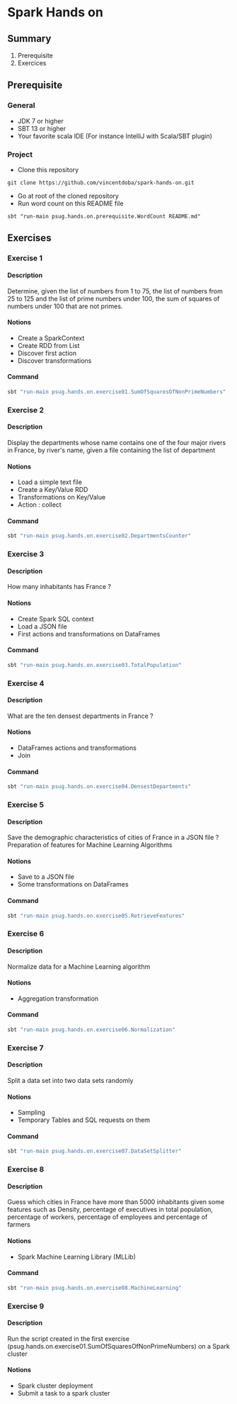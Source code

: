 # Spark Hands on

## Summary

1. Prerequisite
2. Exercices

## Prerequisite

### General

* JDK 7 or higher
* SBT 13 or higher
* Your favorite scala IDE (For instance IntelliJ with Scala/SBT plugin)

### Project

* Clone this repository
```
git clone https://github.com/vincentdoba/spark-hands-on.git
```
* Go at root of the cloned repository
* Run word count on this README file 
```
sbt "run-main psug.hands.on.prerequisite.WordCount README.md"  
```

## Exercises

### Exercise 1

#### Description

Determine, given the list of numbers from 1 to 75, the list of numbers from 25 to 125 and the list of prime numbers under 100, the sum of squares of numbers under 100 that are not primes.

#### Notions

* Create a SparkContext
* Create RDD from List
* Discover first action
* Discover transformations

#### Command

```bash
sbt "run-main psug.hands.on.exercise01.SumOfSquaresOfNonPrimeNumbers"
```

### Exercise 2

#### Description

Display the departments whose name contains one of the four major rivers in France, by river's name, given a file containing the list of department

#### Notions

* Load a simple text file
* Create a Key/Value RDD
* Transformations on Key/Value 
* Action : collect


#### Command

```bash
sbt "run-main psug.hands.on.exercise02.DepartmentsCounter"
```

### Exercise 3

#### Description

How many inhabitants has France ?

#### Notions

* Create Spark SQL context
* Load a JSON file
* First actions and transformations on DataFrames

#### Command

```bash
sbt "run-main psug.hands.on.exercise03.TotalPopulation"
```

### Exercise 4

#### Description

What are the ten densest departments in France ?

#### Notions

* DataFrames actions and transformations
* Join

#### Command

```bash
sbt "run-main psug.hands.on.exercise04.DensestDepartments"
```

### Exercise 5

#### Description

Save the demographic characteristics of cities of France in a JSON file ? Preparation of features for Machine Learning Algorithms

#### Notions

* Save to a JSON file
* Some transformations on DataFrames

#### Command

```bash
sbt "run-main psug.hands.on.exercise05.RetrieveFeatures"
```

### Exercise 6

#### Description

Normalize data for a Machine Learning algorithm

#### Notions

* Aggregation transformation

#### Command

```bash
sbt "run-main psug.hands.on.exercise06.Normalization"
```

### Exercise 7

#### Description

Split a data set into two data sets randomly

#### Notions

* Sampling
* Temporary Tables and SQL requests on them

#### Command

```bash
sbt "run-main psug.hands.on.exercise07.DataSetSplitter"
```

### Exercise 8

#### Description

Guess which cities in France have more than 5000 inhabitants given some features such as Density, percentage of executives
in total population, percentage of workers, percentage of employees and percentage of farmers

#### Notions

* Spark Machine Learning Library (MLLib)

#### Command

```bash
sbt "run-main psug.hands.on.exercise08.MachineLearning"
```

### Exercise 9

#### Description

Run the script created in the first exercise (psug.hands.on.exercise01.SumOfSquaresOfNonPrimeNumbers) on a 
Spark cluster

#### Notions

* Spark cluster deployment
* Submit a task to a spark cluster
